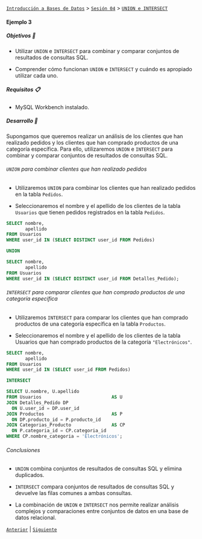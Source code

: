 [`Introducción a Bases de Datos`](../../../README.md) > [`Sesión 04`](../../README.md) > [`UNION e INTERSECT`](../README.md)

#### Ejemplo 3

##### Objetivos 🎯

- Utilizar `UNION` e `INTERSECT` para combinar y comparar conjuntos de resultados de consultas SQL.

- Comprender cómo funcionan `UNION` e `INTERSECT` y cuándo es apropiado utilizar cada uno.

##### Requisitos 📋

- MySQL Workbench instalado.

##### Desarrollo 🚀

Supongamos que queremos realizar un análisis de los clientes que han realizado pedidos y los clientes que han comprado productos de una categoría específica. Para ello, utilizaremos `UNION` e `INTERSECT` para combinar y comparar conjuntos de resultados de consultas SQL.

###### `UNION` para combinar clientes que han realizado pedidos

- Utilizaremos `UNION` para combinar los clientes que han realizado pedidos en la tabla `Pedidos`.

- Seleccionaremos el nombre y el apellido de los clientes de la tabla `Usuarios` que tienen pedidos registrados en la tabla `Pedidos`.

```sql
SELECT nombre, 
       apellido
FROM Usuarios
WHERE user_id IN (SELECT DISTINCT user_id FROM Pedidos)

UNION

SELECT nombre, 
       apellido
FROM Usuarios
WHERE user_id IN (SELECT DISTINCT user_id FROM Detalles_Pedido);
```

###### `INTERSECT` para comparar clientes que han comprado productos de una categoría específica

- Utilizaremos `INTERSECT` para comparar los clientes que han comprado productos de una categoría específica en la tabla `Productos`.

- Seleccionaremos el nombre y el apellido de los clientes de la tabla Usuarios que han comprado productos de la categoría `"Electrónicos"`.

```sql
SELECT nombre, 
       apellido
FROM Usuarios
WHERE user_id IN (SELECT user_id FROM Pedidos)

INTERSECT

SELECT U.nombre, U.apellido
FROM Usuarios                          AS U
JOIN Detalles_Pedido DP 
  ON U.user_id = DP.user_id
JOIN Productos                         AS P 
  ON DP.producto_id = P.producto_id
JOIN Categorias_Producto               AS CP 
  ON P.categoria_id = CP.categoria_id
WHERE CP.nombre_categoria = 'Electrónicos';
```

###### Conclusiones

- `UNION` combina conjuntos de resultados de consultas SQL y elimina duplicados.

- `INTERSECT` compara conjuntos de resultados de consultas SQL y devuelve las filas comunes a ambas consultas.

- La combinación de `UNION` e `INTERSECT` nos permite realizar análisis complejos y comparaciones entre conjuntos de datos en una base de datos relacional.

[`Anterior`](../README.md) | [`Siguiente`](../reto03/README.md)
